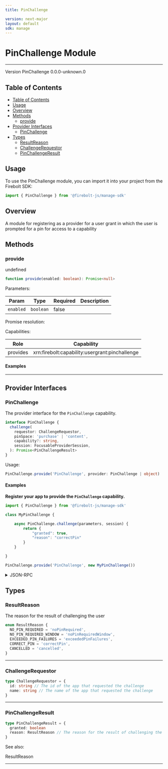 ```yaml
---
title: PinChallenge

version: next-major
layout: default
sdk: manage
---
```


# PinChallenge Module

---

Version PinChallenge 0.0.0-unknown.0

## Table of Contents

- [Table of Contents](#table-of-contents)
- [Usage](#usage)
- [Overview](#overview)
- [Methods](#methods)
  - [provide](#provide)
- [Provider Interfaces](#provider-interfaces)
  - [PinChallenge](#pinchallenge)
- [Types](#types)
  - [ResultReason](#resultreason)
  - [ChallengeRequestor](#challengerequestor)
  - [PinChallengeResult](#pinchallengeresult)

## Usage

To use the PinChallenge module, you can import it into your project from the Firebolt SDK:

```javascript
import { PinChallenge } from '@firebolt-js/manage-sdk'
```

## Overview

A module for registering as a provider for a user grant in which the user is prompted for a pin for access to a capability

## Methods

### provide

undefined

```typescript
function provide(enabled: boolean): Promise<null>
```

Parameters:

| Param     | Type      | Required | Description |
| --------- | --------- | -------- | ----------- |
| `enabled` | `boolean` | false    |             |

Promise resolution:

Capabilities:

| Role     | Capability                                     |
| -------- | ---------------------------------------------- |
| provides | xrn:firebolt:capability:usergrant:pinchallenge |

#### Examples

---

## Provider Interfaces

### PinChallenge

The provider interface for the `PinChallenge` capability.

```typescript
interface PinChallenge {
  challenge(
    requestor: ChallengeRequestor,
    pinSpace: 'purchase' | 'content',
    capability?: string,
    session: FocusableProviderSession,
  ): Promise<PinChallengeResult>
}
```

Usage:

```typescript
PinChallenge.provide('PinChallenge', provider: PinChallenge | object)
```

#### Examples

**Register your app to provide the `PinChallenge` capability.**

```javascript
import { PinChallenge } from '@firebolt-js/manage-sdk'

class MyPinChallenge {

    async PinChallenge.challenge(parameters, session) {
        return {
            "granted": true,
            "reason": "correctPin"
        }
    }

}

PinChallenge.provide('PinChallenge', new MyPinChallenge())
```

<details markdown="1" >
    <summary>JSON-RPC</summary>

**Register to recieve each provider API**

Request:

```json
{
  "id": 1,
  "method": "PinChallenge.onRequestPinChallenge.challenge",
  "params": {
    "listen": true
  }
}
```

Response:

```json
{
  "id": 1,
  "result": {
    "listening": true,
    "event": "PinChallenge.onRequestPinChallenge.challenge"
  }
}
```

**Asynchronous event to initiate PinChallenge.challenge()**

Event Response:

```json
{
  "id": 1,
  "result": {
    "correlationId": "",
    "parameters": "xrn:firebolt:capability:commerce::purchase"
  }
}
```

**App initiated response to event**

Request:

```json
{
  "id": 2,
  "method": "PinChallenge.PinChallenge.challengeResponse",
  "params": {
    "correlationId": "",
    "result": {
      "granted": true,
      "reason": "correctPin"
    }
  }
}
```

Response:

```json
{
  "id": 2,
  "result": true
}
```

</details>

## Types

### ResultReason

The reason for the result of challenging the user

```typescript
enum ResultReason {
  NO_PIN_REQUIRED = 'noPinRequired',
  NO_PIN_REQUIRED_WINDOW = 'noPinRequiredWindow',
  EXCEEDED_PIN_FAILURES = 'exceededPinFailures',
  CORRECT_PIN = 'correctPin',
  CANCELLED = 'cancelled',
}
```

---

### ChallengeRequestor

```typescript
type ChallengeRequestor = {
  id: string // The id of the app that requested the challenge
  name: string // The name of the app that requested the challenge
}
```

---

### PinChallengeResult

```typescript
type PinChallengeResult = {
  granted: boolean
  reason: ResultReason // The reason for the result of challenging the user
}
```

See also:

ResultReason

---
